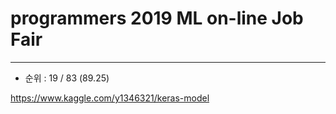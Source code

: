 # programmers 2019 ML on-line Job Fair

---
- 순위 : 19 / 83 (89.25)


https://www.kaggle.com/y1346321/keras-model
